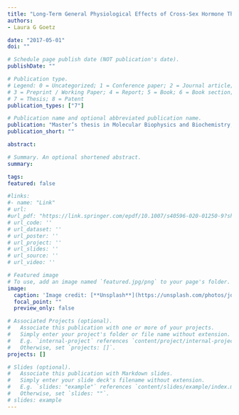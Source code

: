 ```yaml
---
title: "Long-Term General Physiological Effects of Cross-Sex Hormone Therapy: Implications for Transgender Health"
authors:
- Laura G Goetz

date: "2017-05-01"
doi: ""

# Schedule page publish date (NOT publication's date).
publishDate: ""

# Publication type.
# Legend: 0 = Uncategorized; 1 = Conference paper; 2 = Journal article;
# 3 = Preprint / Working Paper; 4 = Report; 5 = Book; 6 = Book section;
# 7 = Thesis; 8 = Patent
publication_types: ["7"]

# Publication name and optional abbreviated publication name.
publication: "Master’s thesis in Molecular Biophysics and Biochemistry, Yale University"
publication_short: ""

abstract:

# Summary. An optional shortened abstract.
summary:

tags:
featured: false

#links:
#- name: "Link"
# url: 
#url_pdf: "https://link.springer.com/epdf/10.1007/s40596-020-01250-9?sharing_token=qsMmewWTtF9b3PR9fVo52Pe4RwlQNchNByi7wbcMAY5cxqpMbklPlSX1WvT-icrEiuc3mM8gICNjR6if6PG-MwNVOk2tVnEhlpRHe498jndo4cfgZ1c-CNwjZVoB3eIN7fV0SM2i8jO6t0DAhUL5DxAGh0C7GLgD-sVw5ZFAeSU%3D"
# url_code: ''
# url_dataset: ''
# url_poster: ''
# url_project: ''
# url_slides: ''
# url_source: ''
# url_video: ''

# Featured image
# To use, add an image named `featured.jpg/png` to your page's folder. 
image:
  caption: 'Image credit: [**Unsplash**](https://unsplash.com/photos/jdD8gXaTZsc)'
  focal_point: ""
  preview_only: false

# Associated Projects (optional).
#   Associate this publication with one or more of your projects.
#   Simply enter your project's folder or file name without extension.
#   E.g. `internal-project` references `content/project/internal-project/index.md`.
#   Otherwise, set `projects: []`.
projects: []

# Slides (optional).
#   Associate this publication with Markdown slides.
#   Simply enter your slide deck's filename without extension.
#   E.g. `slides: "example"` references `content/slides/example/index.md`.
#   Otherwise, set `slides: ""`.
# slides: example
---
```




